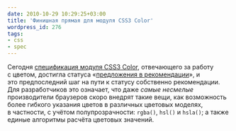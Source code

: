 ```yaml
---
date: 2010-10-29 10:29:25+03:00
title: 'Финишная прямая для модуля CSS3 Color'
wordpress_id: 276
tags:
- css
- spec
---
```


Сегодня [спецификация модуля CSS3 Color][1], отвечающего за работу с цветом, достигла статуса «[предложения в рекомендации][2]», и это предпоследний шаг на пути к статусу собственно рекомендации. Для разработчиков это означает, что даже _самые несмелые_ производители браузеров скоро внедрят такие вещи, как возможность более гибкого указания цветов в различных цветовых моделях, в частности, с учётом полупрозрачности: `rgba()`, `hsl()` и `hsla()`; а также единые алгоритмы расчёта цветовых значений.

[1]: http://www.w3.org/TR/css3-color/
[2]: http://ru.wikipedia.org/wiki/Рекомендации_W3C
